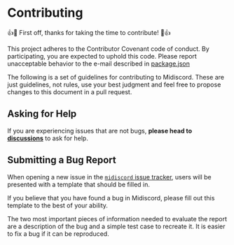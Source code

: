 # Contributing

👍🎉 First off, thanks for taking the time to contribute! 🎉👍

This project adheres to the Contributor Covenant code of conduct. By participating,
you are expected to uphold this code.
Please report unacceptable behavior to the e-mail described in
[package.json](package.json)

The following is a set of guidelines for contributing to Midiscord. These are just guidelines, not rules, use your best judgment and feel free to propose changes to this document in a pull request.

## Asking for Help

If you are experiencing issues that are not bugs, **please head to [discussions](https://github.com/Nicholaiii/midiscord/discussions)** to ask for help.

## Submitting a Bug Report

When opening a new issue in the [`midiscord` issue tracker](issues),
users will be presented with a template that should be filled in.

If you believe that you have found a bug in Midiscord,
please fill out this template to the best of your ability.

The two most important pieces of information needed to evaluate the report are
a description of the bug and a simple test case to recreate it.
It is easier to fix a bug if it can be reproduced.

[issues]: /issues
